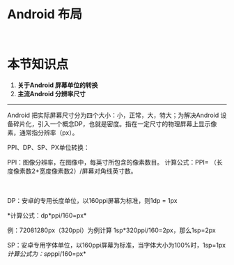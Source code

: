 # Android 布局
<br />

# 本节知识点
1. **关于Android 屏幕单位的转换**
2. **主流Android 分辨率尺寸**


---

Android 把实际屏幕尺寸分为四个大小：小，正常，大，特大；为解决Android 设备碎片化，引入一个概念DP，也就是密度。指在一定尺寸的物理屏幕上显示像素，通常指分辨率（px）。

PPI、DP、SP、PX单位转换：

PPI：图像分辨率，在图像中，每英寸所包含的像素数目。
计算公式：PPI= （长度像素数2+宽度像素数2）/屏幕对角线英寸数。

<br /><br />
DP：安卓的专用长度单位，以160ppi屏幕为标准，则1dp = 1px
<p>*计算公式：dp*ppi/160=px*</p>
例：72081280px（320ppi）为例计算 1sp*320ppi/160=2px，那么1sp=2px

SP：安卓专用字体单位，以160ppi屏幕为标准，当字体大小为100%时，1sp=1px
*计算公式为：sp*ppi/160=px*
